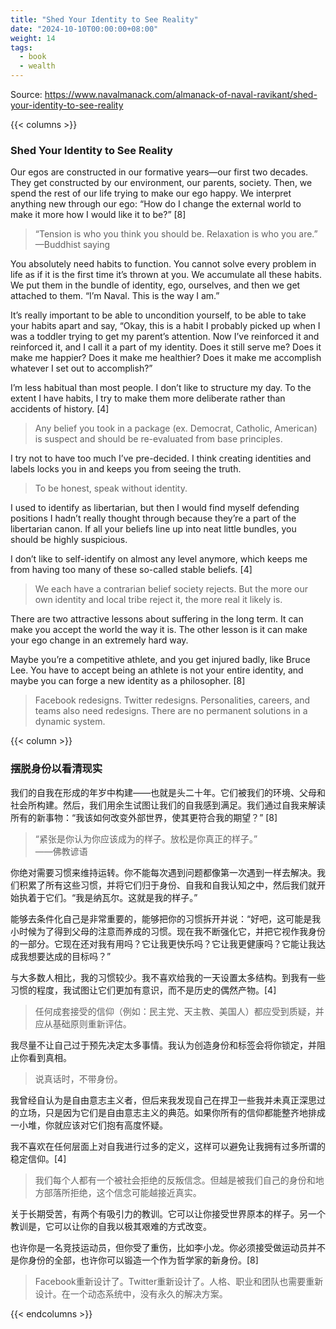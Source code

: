 ```yaml
---
title: "Shed Your Identity to See Reality"
date: "2024-10-10T00:00:00+08:00"
weight: 14
tags:
  - book
  - wealth
---
```


Source: <https://www.navalmanack.com/almanack-of-naval-ravikant/shed-your-identity-to-see-reality>

{{< columns >}}

### Shed Your Identity to See Reality

Our egos are constructed in our formative years—our first two decades. They get constructed by our environment, our parents, society. Then, we spend the rest of our life trying to make our ego happy. We interpret anything new through our ego: “How do I change the external world to make it more how I would like it to be?” [8]

> “Tension is who you think you should be. Relaxation is who you are.”  
> —Buddhist saying

You absolutely need habits to function. You cannot solve every problem in life as if it is the first time it’s thrown at you. We accumulate all these habits. We put them in the bundle of identity, ego, ourselves, and then we get attached to them. “I’m Naval. This is the way I am.”

It’s really important to be able to uncondition yourself, to be able to take your habits apart and say, “Okay, this is a habit I probably picked up when I was a toddler trying to get my parent’s attention. Now I’ve reinforced it and reinforced it, and I call it a part of my identity. Does it still serve me? Does it make me happier? Does it make me healthier? Does it make me accomplish whatever I set out to accomplish?”

I’m less habitual than most people. I don’t like to structure my day. To the extent I have habits, I try to make them more deliberate rather than accidents of history. [4]

> Any belief you took in a package (ex. Democrat, Catholic, American) is suspect and should be re-evaluated from base principles.

I try not to have too much I’ve pre-decided. I think creating identities and labels locks you in and keeps you from seeing the truth.

> To be honest, speak without identity.

I used to identify as libertarian, but then I would find myself defending positions I hadn’t really thought through because they’re a part of the libertarian canon. If all your beliefs line up into neat little bundles, you should be highly suspicious.

I don’t like to self-identify on almost any level anymore, which keeps me from having too many of these so-called stable beliefs. [4]

> We each have a contrarian belief society rejects. But the more our own identity and local tribe reject it, the more real it likely is.

There are two attractive lessons about suffering in the long term. It can make you accept the world the way it is. The other lesson is it can make your ego change in an extremely hard way.

Maybe you’re a competitive athlete, and you get injured badly, like Bruce Lee. You have to accept being an athlete is not your entire identity, and maybe you can forge a new identity as a philosopher. [8]

> Facebook redesigns. Twitter redesigns. Personalities, careers, and teams also need redesigns. There are no permanent solutions in a dynamic system.

{{< column >}}

### 摆脱身份以看清现实

我们的自我在形成的年岁中构建——也就是头二十年。它们被我们的环境、父母和社会所构建。然后，我们用余生试图让我们的自我感到满足。我们通过自我来解读所有的新事物：“我该如何改变外部世界，使其更符合我的期望？” [8]

> “紧张是你认为你应该成为的样子。放松是你真正的样子。”  
> ——佛教谚语

你绝对需要习惯来维持运转。你不能每次遇到问题都像第一次遇到一样去解决。我们积累了所有这些习惯，并将它们归于身份、自我和自我认知之中，然后我们就开始执着于它们。“我是纳瓦尔。这就是我的样子。”

能够去条件化自己是非常重要的，能够把你的习惯拆开并说：“好吧，这可能是我小时候为了得到父母的注意而养成的习惯。现在我不断强化它，并把它视作我身份的一部分。它现在还对我有用吗？它让我更快乐吗？它让我更健康吗？它能让我达成我想要达成的目标吗？”

与大多数人相比，我的习惯较少。我不喜欢给我的一天设置太多结构。到我有一些习惯的程度，我试图让它们更加有意识，而不是历史的偶然产物。[4]

> 任何成套接受的信仰（例如：民主党、天主教、美国人）都应受到质疑，并应从基础原则重新评估。

我尽量不让自己过于预先决定太多事情。我认为创造身份和标签会将你锁定，并阻止你看到真相。

> 说真话时，不带身份。

我曾经自认为是自由意志主义者，但后来我发现自己在捍卫一些我并未真正深思过的立场，只是因为它们是自由意志主义的典范。如果你所有的信仰都能整齐地排成一小堆，你就应该对它们抱有高度怀疑。

我不喜欢在任何层面上对自我进行过多的定义，这样可以避免让我拥有过多所谓的稳定信仰。[4]

> 我们每个人都有一个被社会拒绝的反叛信念。但越是被我们自己的身份和地方部落所拒绝，这个信念可能越接近真实。

关于长期受苦，有两个有吸引力的教训。它可以让你接受世界原本的样子。另一个教训是，它可以让你的自我以极其艰难的方式改变。

也许你是一名竞技运动员，但你受了重伤，比如李小龙。你必须接受做运动员并不是你身份的全部，也许你可以锻造一个作为哲学家的新身份。[8]

> Facebook重新设计了。Twitter重新设计了。人格、职业和团队也需要重新设计。在一个动态系统中，没有永久的解决方案。

{{< endcolumns >}}

